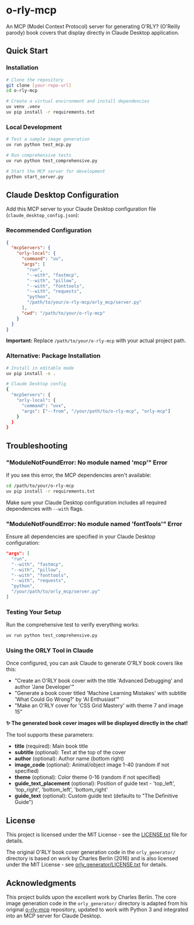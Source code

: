 # o-rly-mcp

An MCP (Model Context Protocol) server for generating O'RLY? (O'Reilly parody) book covers that display directly in Claude Desktop application.

## Quick Start

### Installation

```bash
# Clone the repository
git clone [your-repo-url]
cd o-rly-mcp

# Create a virtual environment and install dependencies
uv venv .venv
uv pip install -r requirements.txt
```

### Local Development

```bash
# Test a sample image generation
uv run python test_mcp.py

# Run comprehensive tests
uv run python test_comprehensive.py

# Start the MCP server for development
python start_server.py
```

## Claude Desktop Configuration

Add this MCP server to your Claude Desktop configuration file (`claude_desktop_config.json`):

### Recommended Configuration

```json
{
  "mcpServers": {
    "orly-local": {
      "command": "uv",
      "args": [
        "run",
        "--with", "fastmcp",
        "--with", "pillow",
        "--with", "fonttools",
        "--with", "requests",
        "python",
        "/path/to/your/o-rly-mcp/orly_mcp/server.py"
      ],
      "cwd": "/path/to/your/o-rly-mcp"
    }
  }
}
```

**Important:** Replace `/path/to/your/o-rly-mcp` with your actual project path.

### Alternative: Package Installation

```bash
# Install in editable mode
uv pip install -e .

# Claude Desktop config
{
  "mcpServers": {
    "orly-local": {
      "command": "uvx",
      "args": ["--from", "/your/path/to/o-rly-mcp", "orly-mcp"]
    }
  }
}
```

## Troubleshooting

### "ModuleNotFoundError: No module named 'mcp'" Error

If you see this error, the MCP dependencies aren't available:

```bash
cd /path/to/your/o-rly-mcp
uv pip install -r requirements.txt
```

Make sure your Claude Desktop configuration includes all required dependencies with `--with` flags.

### "ModuleNotFoundError: No module named 'fontTools'" Error

Ensure all dependencies are specified in your Claude Desktop configuration:

```json
"args": [
  "run",
  "--with", "fastmcp",
  "--with", "pillow",
  "--with", "fonttools", 
  "--with", "requests",
  "python",
  "/your/path/to/orly_mcp/server.py"
]
```

### Testing Your Setup

Run the comprehensive test to verify everything works:

```bash
uv run python test_comprehensive.py
```

### Using the ORLY Tool in Claude

Once configured, you can ask Claude to generate O'RLY book covers like this:

- "Create an O'RLY book cover with the title 'Advanced Debugging' and author 'Jane Developer'"
- "Generate a book cover titled 'Machine Learning Mistakes' with subtitle 'What Could Go Wrong?' by 'AI Enthusiast'"
- "Make an O'RLY cover for 'CSS Grid Mastery' with theme 7 and image 15"

**✨ The generated book cover images will be displayed directly in the chat!**

The tool supports these parameters:
- **title** (required): Main book title
- **subtitle** (optional): Text at the top of the cover
- **author** (optional): Author name (bottom right)
- **image_code** (optional): Animal/object image 1-40 (random if not specified)
- **theme** (optional): Color theme 0-16 (random if not specified)  
- **guide_text_placement** (optional): Position of guide text - 'top_left', 'top_right', 'bottom_left', 'bottom_right'
- **guide_text** (optional): Custom guide text (defaults to "The Definitive Guide")

## License

This project is licensed under the MIT License - see the [LICENSE.txt](LICENSE.txt) file for details.

The original O'RLY book cover generation code in the `orly_generator/` directory is based on work by Charles Berlin (2016) and is also licensed under the MIT License - see [orly_generator/LICENSE.txt](orly_generator/LICENSE.txt) for details.

## Acknowledgments

This project builds upon the excellent work by Charles Berlin. The core image generation code in the `orly_generator/` directory is adapted from his original [o-rly-mcp](https://github.com/charleshberlin/o-rly-mcp) repository, updated to work with Python 3 and integrated into an MCP server for Claude Desktop.
